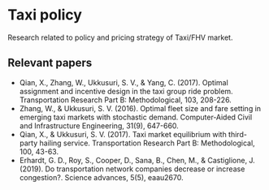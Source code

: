 # Taxi policy
Research related to policy and pricing strategy of Taxi/FHV market.

## Relevant papers
- Qian, X., Zhang, W., Ukkusuri, S. V., & Yang, C. (2017). Optimal assignment and incentive design in the taxi group ride problem. Transportation Research Part B: Methodological, 103, 208-226.
- Zhang, W., & Ukkusuri, S. V. (2016). Optimal fleet size and fare setting in emerging taxi markets with stochastic demand. Computer‐Aided Civil and Infrastructure Engineering, 31(9), 647-660.
- Qian, X., & Ukkusuri, S. V. (2017). Taxi market equilibrium with third-party hailing service. Transportation Research Part B: Methodological, 100, 43-63.
- Erhardt, G. D., Roy, S., Cooper, D., Sana, B., Chen, M., & Castiglione, J. (2019). Do transportation network companies decrease or increase congestion?. Science advances, 5(5), eaau2670.